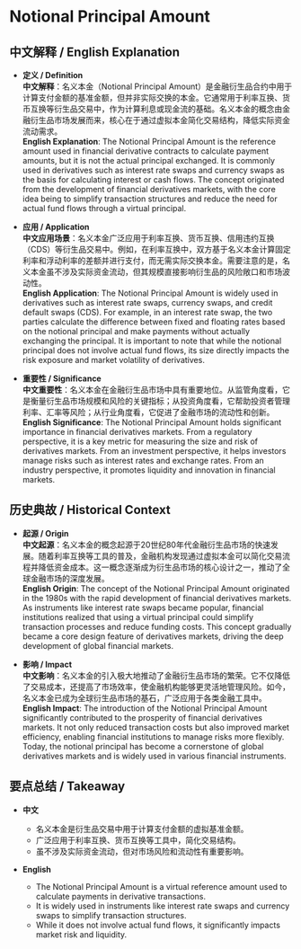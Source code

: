 # Notional Principal Amount

## 中文解释 / English Explanation

* **定义 / Definition**  
  **中文解释**：名义本金（Notional Principal Amount）是金融衍生品合约中用于计算支付金额的基准金额，但并非实际交换的本金。它通常用于利率互换、货币互换等衍生品交易中，作为计算利息或现金流的基础。名义本金的概念由金融衍生品市场发展而来，核心在于通过虚拟本金简化交易结构，降低实际资金流动需求。  
  **English Explanation**: The Notional Principal Amount is the reference amount used in financial derivative contracts to calculate payment amounts, but it is not the actual principal exchanged. It is commonly used in derivatives such as interest rate swaps and currency swaps as the basis for calculating interest or cash flows. The concept originated from the development of financial derivatives markets, with the core idea being to simplify transaction structures and reduce the need for actual fund flows through a virtual principal.

* **应用 / Application**  
  **中文应用场景**：名义本金广泛应用于利率互换、货币互换、信用违约互换（CDS）等衍生品交易中。例如，在利率互换中，双方基于名义本金计算固定利率和浮动利率的差额并进行支付，而无需实际交换本金。需要注意的是，名义本金虽不涉及实际资金流动，但其规模直接影响衍生品的风险敞口和市场波动性。  
  **English Application**: The Notional Principal Amount is widely used in derivatives such as interest rate swaps, currency swaps, and credit default swaps (CDS). For example, in an interest rate swap, the two parties calculate the difference between fixed and floating rates based on the notional principal and make payments without actually exchanging the principal. It is important to note that while the notional principal does not involve actual fund flows, its size directly impacts the risk exposure and market volatility of derivatives.

* **重要性 / Significance**  
  **中文重要性**：名义本金在金融衍生品市场中具有重要地位。从监管角度看，它是衡量衍生品市场规模和风险的关键指标；从投资角度看，它帮助投资者管理利率、汇率等风险；从行业角度看，它促进了金融市场的流动性和创新。  
  **English Significance**: The Notional Principal Amount holds significant importance in financial derivatives markets. From a regulatory perspective, it is a key metric for measuring the size and risk of derivatives markets. From an investment perspective, it helps investors manage risks such as interest rates and exchange rates. From an industry perspective, it promotes liquidity and innovation in financial markets.

## 历史典故 / Historical Context

* **起源 / Origin**  
  **中文起源**：名义本金的概念起源于20世纪80年代金融衍生品市场的快速发展。随着利率互换等工具的普及，金融机构发现通过虚拟本金可以简化交易流程并降低资金成本。这一概念逐渐成为衍生品市场的核心设计之一，推动了全球金融市场的深度发展。  
  **English Origin**: The concept of the Notional Principal Amount originated in the 1980s with the rapid development of financial derivatives markets. As instruments like interest rate swaps became popular, financial institutions realized that using a virtual principal could simplify transaction processes and reduce funding costs. This concept gradually became a core design feature of derivatives markets, driving the deep development of global financial markets.

* **影响 / Impact**  
  **中文影响**：名义本金的引入极大地推动了金融衍生品市场的繁荣。它不仅降低了交易成本，还提高了市场效率，使金融机构能够更灵活地管理风险。如今，名义本金已成为全球衍生品市场的基石，广泛应用于各类金融工具中。  
  **English Impact**: The introduction of the Notional Principal Amount significantly contributed to the prosperity of financial derivatives markets. It not only reduced transaction costs but also improved market efficiency, enabling financial institutions to manage risks more flexibly. Today, the notional principal has become a cornerstone of global derivatives markets and is widely used in various financial instruments.

## 要点总结 / Takeaway

* **中文**  
  - 名义本金是衍生品交易中用于计算支付金额的虚拟基准金额。  
  - 广泛应用于利率互换、货币互换等工具中，简化交易结构。  
  - 虽不涉及实际资金流动，但对市场风险和流动性有重要影响。  

* **English**  
  - The Notional Principal Amount is a virtual reference amount used to calculate payments in derivative transactions.  
  - It is widely used in instruments like interest rate swaps and currency swaps to simplify transaction structures.  
  - While it does not involve actual fund flows, it significantly impacts market risk and liquidity.